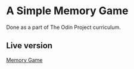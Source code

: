 # A Simple Memory Game
Done as a part of The Odin Project curriculum.

## Live version
[Memory Game](https://kancur.github.io/memory-card/)